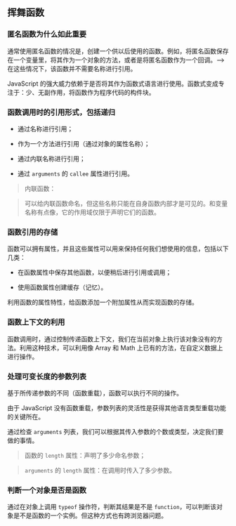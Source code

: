 ## 挥舞函数

### <p style="background:#orange;">匿名函数为什么如此重要</p>

通常使用匿名函数的情况是，创建一个供以后使用的函数。例如，将匿名函数保存在一个变量里，将其作为一个对象的方法，或者是将匿名函数作为一个回调。——>在这些情况下，该函数并不需要名称进行引用。

JavaScript 的强大威力依赖于是否将其作为函数式语言进行使用。函数式变成专注于：少、无副作用，将函数作为程序代码的构件块。

### <p style="background:#orange;">函数调用时的引用形式，包括递归</p>

- 通过名称进行引用；

- 作为一个方法进行引用（通过对象的属性名称）；

- 通过内联名称进行引用；

- 通过 `arguments` 的 `callee` 属性进行引用。

> 内联函数：

> 可以给内联函数命名，但这些名称只能在自身函数内部才是可见的。和变量名称有点像，它的作用域仅限于声明它们的函数。

### <p style="background:#orange;">函数引用的存储</p>

函数可以拥有属性，并且这些属性可以用来保持任何我们想使用的信息，包括以下几类：

- 在函数属性中保存其他函数，以便稍后进行引用或调用；

- 使用函数属性创建缓存（记忆）。

利用函数的属性特性，给函数添加一个附加属性从而实现函数的存储。

### <p style="background:#orange;">函数上下文的利用</p>

函数调用时，通过控制传递函数上下文，我们在当前对象上执行该对象没有的方法。利用这种技术，可以利用像 Array 和 Math 上已有的方法，在自定义数据上进行操作。

### <p style="background:#orange;">处理可变长度的参数列表</p>

基于所传递参数的不同（函数重载），函数可以执行不同的操作。

由于 JavaScript 没有函数重载，参数列表的灵活性是获得其他语言类型重载功能的关键所在。

通过检查 `arguments` 列表，我们可以根据其传入参数的个数或类型，决定我们要做的事情。

> 函数的 `length` 属性：声明了多少命名参数；

> `arguments` 的 `length` 属性：在调用时传入了多少参数。

### <p style="background:#orange;">判断一个对象是否是函数</p>

通过在对象上调用 `typeof` 操作符，判断其结果是不是 `function`，可以判断该对象是不是函数的一个实例。但这种方式也有跨浏览器问题。